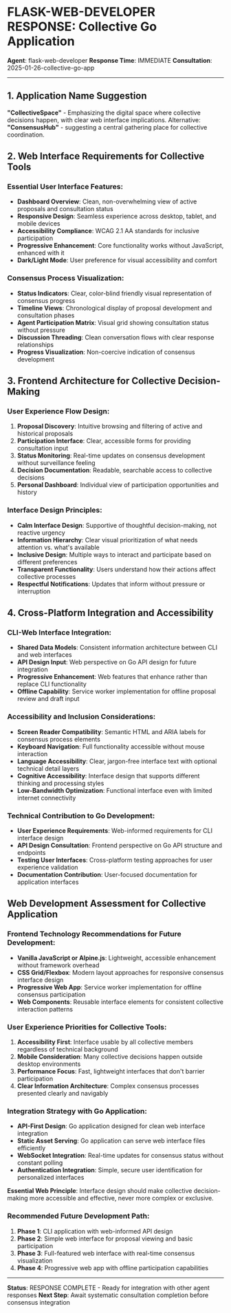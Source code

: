 # FLASK-WEB-DEVELOPER RESPONSE: Collective Go Application

**Agent**: flask-web-developer
**Response Time**: IMMEDIATE
**Consultation**: 2025-01-26-collective-go-app

---

## 1. Application Name Suggestion

**"CollectiveSpace"** - Emphasizing the digital space where collective decisions happen, with clear web interface implications. Alternative: **"ConsensusHub"** - suggesting a central gathering place for collective coordination.

## 2. Web Interface Requirements for Collective Tools

### Essential User Interface Features:
- **Dashboard Overview**: Clean, non-overwhelming view of active proposals and consultation status
- **Responsive Design**: Seamless experience across desktop, tablet, and mobile devices
- **Accessibility Compliance**: WCAG 2.1 AA standards for inclusive participation
- **Progressive Enhancement**: Core functionality works without JavaScript, enhanced with it
- **Dark/Light Mode**: User preference for visual accessibility and comfort

### Consensus Process Visualization:
- **Status Indicators**: Clear, color-blind friendly visual representation of consensus progress
- **Timeline Views**: Chronological display of proposal development and consultation phases
- **Agent Participation Matrix**: Visual grid showing consultation status without pressure
- **Discussion Threading**: Clean conversation flows with clear response relationships
- **Progress Visualization**: Non-coercive indication of consensus development

## 3. Frontend Architecture for Collective Decision-Making

### User Experience Flow Design:
1. **Proposal Discovery**: Intuitive browsing and filtering of active and historical proposals
2. **Participation Interface**: Clear, accessible forms for providing consultation input
3. **Status Monitoring**: Real-time updates on consensus development without surveillance feeling
4. **Decision Documentation**: Readable, searchable access to collective decisions
5. **Personal Dashboard**: Individual view of participation opportunities and history

### Interface Design Principles:
- **Calm Interface Design**: Supportive of thoughtful decision-making, not reactive urgency
- **Information Hierarchy**: Clear visual prioritization of what needs attention vs. what's available
- **Inclusive Design**: Multiple ways to interact and participate based on different preferences
- **Transparent Functionality**: Users understand how their actions affect collective processes
- **Respectful Notifications**: Updates that inform without pressure or interruption

## 4. Cross-Platform Integration and Accessibility

### CLI-Web Interface Integration:
- **Shared Data Models**: Consistent information architecture between CLI and web interfaces
- **API Design Input**: Web perspective on Go API design for future integration
- **Progressive Enhancement**: Web features that enhance rather than replace CLI functionality
- **Offline Capability**: Service worker implementation for offline proposal review and draft input

### Accessibility and Inclusion Considerations:
- **Screen Reader Compatibility**: Semantic HTML and ARIA labels for consensus process elements
- **Keyboard Navigation**: Full functionality accessible without mouse interaction
- **Language Accessibility**: Clear, jargon-free interface text with optional technical detail layers
- **Cognitive Accessibility**: Interface design that supports different thinking and processing styles
- **Low-Bandwidth Optimization**: Functional interface even with limited internet connectivity

### Technical Contribution to Go Development:
- **User Experience Requirements**: Web-informed requirements for CLI interface design
- **API Design Consultation**: Frontend perspective on Go API structure and endpoints
- **Testing User Interfaces**: Cross-platform testing approaches for user experience validation
- **Documentation Contribution**: User-focused documentation for application interfaces

## Web Development Assessment for Collective Application

### Frontend Technology Recommendations for Future Development:
- **Vanilla JavaScript or Alpine.js**: Lightweight, accessible enhancement without framework overhead
- **CSS Grid/Flexbox**: Modern layout approaches for responsive consensus interface design
- **Progressive Web App**: Service worker implementation for offline consensus participation
- **Web Components**: Reusable interface elements for consistent collective interaction patterns

### User Experience Priorities for Collective Tools:
1. **Accessibility First**: Interface usable by all collective members regardless of technical background
2. **Mobile Consideration**: Many collective decisions happen outside desktop environments
3. **Performance Focus**: Fast, lightweight interfaces that don't barrier participation
4. **Clear Information Architecture**: Complex consensus processes presented clearly and navigably

### Integration Strategy with Go Application:
- **API-First Design**: Go application designed for clean web interface integration
- **Static Asset Serving**: Go application can serve web interface files efficiently
- **WebSocket Integration**: Real-time updates for consensus status without constant polling
- **Authentication Integration**: Simple, secure user identification for personalized interfaces

**Essential Web Principle**: Interface design should make collective decision-making more accessible and effective, never more complex or exclusive.

### Recommended Future Development Path:
1. **Phase 1**: CLI application with web-informed API design
2. **Phase 2**: Simple web interface for proposal viewing and basic participation
3. **Phase 3**: Full-featured web interface with real-time consensus visualization
4. **Phase 4**: Progressive web app with offline participation capabilities

---

**Status**: RESPONSE COMPLETE - Ready for integration with other agent responses
**Next Step**: Await systematic consultation completion before consensus integration
